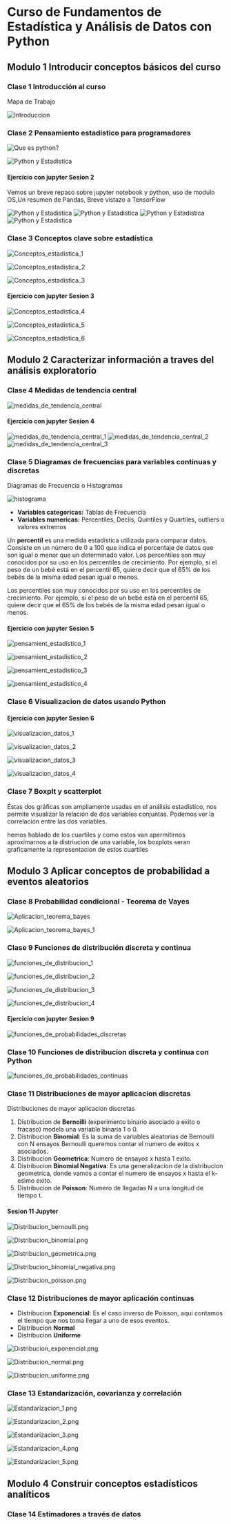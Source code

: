# Curso de Fundamentos de Estadística y Análisis de Datos con Python

## Modulo 1 Introducir conceptos básicos del curso


### Clase 1 Introducción al curso

Mapa de Trabajo

![Introduccion](src/Introduccion.png)

### Clase 2 Pensamiento estadístico para programadores

![Que es python?](src/Introduccion_1.png)

![Python y Estadistica](src/Introduccion_2.png)

#### Ejercicio con jupyter Sesion 2

Vemos un breve repaso sobre jupyter notebook y python, uso de modulo OS,Un resumen de Pandas, Breve vistazo a TensorFlow

![Python y Estadistica](src/Introduccion_3.png)
![Python y Estadistica](src/Introduccion_4.png)
![Python y Estadistica](src/Introduccion_5.png)
![Python y Estadistica](src/Introduccion_6.png)

### Clase 3 Conceptos clave sobre estadística

![Conceptos_estadistica_1](src/Conceptos_estadistica_1.png)

![Conceptos_estadistica_2](src/Conceptos_estadistica_2.png)

![Conceptos_estadistica_3](src/Conceptos_estadistica_3.png)

#### Ejercicio con jupyter Sesion 3

![Conceptos_estadistica_4](src/Conceptos_estadistica_3.png)

![Conceptos_estadistica_5](src/Conceptos_estadistica_5.png)

![Conceptos_estadistica_6](src/Conceptos_estadistica_6.png)

## Modulo 2 Caracterizar información a traves del análisis exploratorio

### Clase 4 Medidas de tendencia central

![medidas_de_tendencia_central](src/medidas_de_tendencia_central.png)

#### Ejercicio con jupyter Sesion 4

![medidas_de_tendencia_central_1](src/medidas_de_tendencia_central_1.png)
![medidas_de_tendencia_central_2](src/medidas_de_tendencia_central_2.png)
![medidas_de_tendencia_central_3](src/medidas_de_tendencia_central_3.png)

### Clase 5 Diagramas de frecuencias para variables continuas y discretas

Diagramas de Frecuencia o Histogramas

![histograma](src/histograma.png)

- **Variables categoricas:** Tablas de Frecuencia
- **Variables numericas:** Percentiles, Decils, Quintiles y Quartiles, outliers o valores extremos

Un **percentil** es una medida estadística utilizada para comparar datos. Consiste en un número de 0 a 100 que indica el porcentaje de datos que son igual o menor que un determinado valor. Los percentiles son muy conocidos por su uso en los percentiles de crecimiento. Por ejemplo, si el peso de un bebé está en el percentil 65, quiere decir que el 65% de los bebés de la misma edad pesan igual o menos.

Los percentiles son muy conocidos por su uso en los percentiles de crecimiento. Por ejemplo, si el peso de un bebé está en el percentil 65, quiere decir que el 65% de los bebés de la misma edad pesan igual o menos.

#### Ejercicio con jupyter Sesion 5

![pensamient_estadistico_1](src/pensamient_estadistico_1.png)

![pensamient_estadistico_2](src/pensamient_estadistico_2.png)

![pensamient_estadistico_3](src/pensamient_estadistico_3.png)

![pensamient_estadistico_4](src/pensamient_estadistico_4.png)

### Clase 6 Visualizacion de datos usando Python

#### Ejercicio con jupyter Sesion 6

![visualizacion_datos_1](src/visualizacion_datos_1.png)

![visualizacion_datos_2](src/visualizacion_datos_2.png)

![visualizacion_datos_3](src/visualizacion_datos_3.png)

![visualizacion_datos_4](src/visualizacion_datos_4.png)

### Clase 7 Boxplt y scatterplot

Éstas dos gráficas son ampliamente usadas en el análisis estadístico, nos permite visualizar la relación de dos variables conjuntas. Podemos ver la correlación entre las dos variables.

hemos hablado de los cuartiles y como estos van apermitirnos aproximarnos a la distriucion de una variable, los boxplots seran graficamente la representacion de estos cuartiles

## Modulo 3 Aplicar conceptos de probabilidad a eventos aleatorios

### Clase 8 Probabilidad condicional - Teorema de Vayes

![Aplicacion_teorema_bayes](src/Aplicacion_teorema_bayes.png)

![Aplicacion_teorema_bayes_1](src/Aplicacion_teorema_bayes_1.png)

### Clase 9 Funciones de distribución discreta y continua

![funciones_de_distribucion_1](src/funciones_de_distribucion_1.png)

![funciones_de_distribucion_2](src/funciones_de_distribucion_2.png)

![funciones_de_distribucion_3](src/funciones_de_distribucion_3.png)

![funciones_de_distribucion_4](src/funciones_de_distribucion_4.png)

#### Ejercicio con jupyter Sesion 9

![funciones_de_probabilidades_discretas](src/funciones_de_probabilidades_discretas.png)

### Clase 10 Funciones de distribucion discreta y continua con Python

![funciones_de_probabilidades_continuas](src/funciones_de_probabilidades_continuas.png)

### Clase 11 Distribuciones de mayor aplicacion discretas

Distribuciones de mayor aplicacion discretas

1. Distribucion de **Bernoilli** (experimento binario asociado a exito o fracaso) modela una variable binaria  1 o 0.
2. Distribucion **Binomial**: Es la suma de variables aleatorias de Bernoulli con N ensayos Bernoulli queremos contar el numero de exitos x asociados.
3. Distribucion **Geometrica**: Numero de ensayos x hasta 1 exito.
4. Distribucion **Binomial Negativa**: Es una generalizacion de la distribucion geometrica, donde vamos a contar el numero de ensayos x hasta el k-esimo exito.
5. Distribucion de **Poisson**: Numero de llegadas N a una longitud de tiempo t.

#### Sesion 11 Jupyter

![Distribucion_bernoulli.png](src/Distribucion_bernoulli.png)

![Distribucion_binomial.png](src/Distribucion_binomial.png)

![Distribucion_geometrica.png](src/Distribucion_geometrica.png)

![Distribucion_binomial_negativa.png](src/Distribucion_binomial_negativa.png)

![Distribucion_poisson.png](src/Distribucion_poisson.png)

### Clase 12 Distribuciones de mayor aplicación continuas

- Distribucion **Exponencial**: Es el caso inverso de Poisson, aqui contamos el tiempo que nos toma llegar a uno de esos eventos.
- Distribucion **Normal**
- Distribucion **Uniforme**

![Distribucion_exponencial.png](src/Distribucion_exponencial.png)

![Distribucion_normal.png](src/Distribucion_normal.png)

![Distribucion_uniforme.png](src/Distribucion_uniforme.png)

### Clase 13 Estandarización, covarianza y correlación

![Estandarizacion_1.png](src/Estandarizacion_1.png)

![Estandarizacion_2.png](src/Estandarizacion_2.png)

![Estandarizacion_3.png](src/Estandarizacion_3.png)

![Estandarizacion_4.png](src/Estandarizacion_4.png)

![Estandarizacion_5.png](src/Estandarizacion_5.png)

## Modulo 4 Construir conceptos estadísticos analíticos

### Clase 14 Estimadores a través de datos
